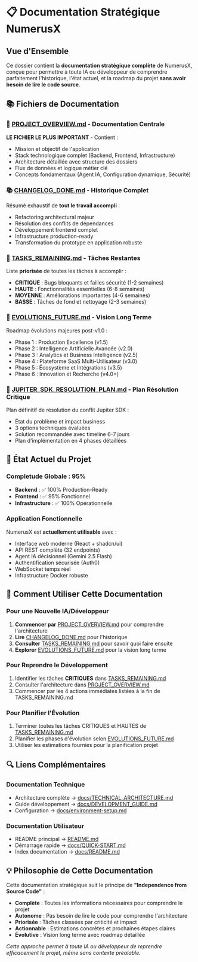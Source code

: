 # 📋 Documentation Stratégique NumerusX

## Vue d'Ensemble

Ce dossier contient la **documentation stratégique complète** de NumerusX, conçue pour permettre à toute IA ou développeur de comprendre parfaitement l'historique, l'état actuel, et la roadmap du projet **sans avoir besoin de lire le code source**.

## 📚 Fichiers de Documentation

### 🎯 [PROJECT_OVERVIEW.md](./PROJECT_OVERVIEW.md) - Documentation Centrale
**LE FICHIER LE PLUS IMPORTANT** - Contient :
- Mission et objectif de l'application
- Stack technologique complet (Backend, Frontend, Infrastructure)
- Architecture détaillée avec structure des dossiers
- Flux de données et logique métier clé
- Concepts fondamentaux (Agent IA, Configuration dynamique, Sécurité)

### 📚 [CHANGELOG_DONE.md](./CHANGELOG_DONE.md) - Historique Complet
Résumé exhaustif de **tout le travail accompli** :
- Refactoring architectural majeur
- Résolution des conflits de dépendances
- Développement frontend complet
- Infrastructure production-ready
- Transformation du prototype en application robuste

### 🎯 [TASKS_REMAINING.md](./TASKS_REMAINING.md) - Tâches Restantes
Liste **priorisée** de toutes les tâches à accomplir :
- **CRITIQUE** : Bugs bloquants et failles sécurité (1-2 semaines)
- **HAUTE** : Fonctionnalités essentielles (6-8 semaines)
- **MOYENNE** : Améliorations importantes (4-6 semaines)
- **BASSE** : Tâches de fond et nettoyage (2-3 semaines)

### 🌟 [EVOLUTIONS_FUTURE.md](./EVOLUTIONS_FUTURE.md) - Vision Long Terme
Roadmap évolutions majeures post-v1.0 :
- Phase 1 : Production Excellence (v1.5)
- Phase 2 : Intelligence Artificielle Avancée (v2.0)
- Phase 3 : Analytics et Business Intelligence (v2.5)
- Phase 4 : Plateforme SaaS Multi-Utilisateur (v3.0)
- Phase 5 : Écosystème et Intégrations (v3.5)
- Phase 6 : Innovation et Recherche (v4.0+)

### 🚨 [JUPITER_SDK_RESOLUTION_PLAN.md](./JUPITER_SDK_RESOLUTION_PLAN.md) - Plan Résolution Critique
Plan définitif de résolution du conflit Jupiter SDK :
- État du problème et impact business
- 3 options techniques évaluées
- Solution recommandée avec timeline 6-7 jours
- Plan d'implémentation en 4 phases détaillées

## 🎯 État Actuel du Projet

### Completude Globale : 95%
- **Backend** : ✅ 100% Production-Ready
- **Frontend** : ✅ 95% Fonctionnel
- **Infrastructure** : ✅ 100% Opérationnelle

### Application Fonctionnelle
NumerusX est **actuellement utilisable** avec :
- Interface web moderne (React + shadcn/ui)
- API REST complète (32 endpoints)
- Agent IA décisionnel (Gemini 2.5 Flash)
- Authentification sécurisée (Auth0)
- WebSocket temps réel
- Infrastructure Docker robuste

## 🚀 Comment Utiliser Cette Documentation

### Pour une Nouvelle IA/Développeur
1. **Commencer par** [PROJECT_OVERVIEW.md](./PROJECT_OVERVIEW.md) pour comprendre l'architecture
2. **Lire** [CHANGELOG_DONE.md](./CHANGELOG_DONE.md) pour l'historique
3. **Consulter** [TASKS_REMAINING.md](./TASKS_REMAINING.md) pour savoir quoi faire ensuite
4. **Explorer** [EVOLUTIONS_FUTURE.md](./EVOLUTIONS_FUTURE.md) pour la vision long terme

### Pour Reprendre le Développement
1. Identifier les tâches **CRITIQUES** dans [TASKS_REMAINING.md](./TASKS_REMAINING.md)
2. Consulter l'architecture dans [PROJECT_OVERVIEW.md](./PROJECT_OVERVIEW.md)
3. Commencer par les 4 actions immédiates listées à la fin de TASKS_REMAINING.md

### Pour Planifier l'Évolution
1. Terminer toutes les tâches CRITIQUES et HAUTES de [TASKS_REMAINING.md](./TASKS_REMAINING.md)
2. Planifier les phases d'évolution selon [EVOLUTIONS_FUTURE.md](./EVOLUTIONS_FUTURE.md)
3. Utiliser les estimations fournies pour la planification projet

## 🔍 Liens Complémentaires

### Documentation Technique
- Architecture complète → [docs/TECHNICAL_ARCHITECTURE.md](../docs/TECHNICAL_ARCHITECTURE.md)
- Guide développement → [docs/DEVELOPMENT_GUIDE.md](../docs/DEVELOPMENT_GUIDE.md)
- Configuration → [docs/environment-setup.md](../docs/environment-setup.md)

### Documentation Utilisateur
- README principal → [README.md](../README.md)
- Démarrage rapide → [docs/QUICK-START.md](../docs/QUICK-START.md)
- Index documentation → [docs/README.md](../docs/README.md)

## 💡 Philosophie de Cette Documentation

Cette documentation stratégique suit le principe de **"Independence from Source Code"** :
- **Complète** : Toutes les informations nécessaires pour comprendre le projet
- **Autonome** : Pas besoin de lire le code pour comprendre l'architecture
- **Priorisée** : Tâches classées par criticité et impact
- **Actionnable** : Estimations concrètes et prochaines étapes claires
- **Évolutive** : Vision long terme avec roadmap détaillée

*Cette approche permet à toute IA ou développeur de reprendre efficacement le projet, même sans contexte préalable.* 